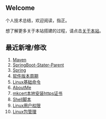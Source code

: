 ## Welcome

个人技术总结，欢迎阅读，指正。

想了解更多关于本站搭建的过程，请点击[关于本站](AboutMe.md)。

## 最近新增/修改
1. [Maven](工具/Build/Maven.md)
2. [SpringBoot-Stater-Parent](Spring/SpringBoot/SpringBoot-Stater-Parent.md)
3. [Spring](Spring/Spring.md)
4. [软件版本周期](其他/软件工程/软件版本周期.md)
5. [Linux基础命令](运维/Linux/Linux基础命令.md)
6. [AboutMe](AboutMe.md)
7. [mkcert本地安装https证书](工具/dev/mkcert本地安装https证书.md)
8. [Shell脚本](运维/Linux/Shell脚本.md)
9. [Linux用户权限](运维/Linux/Linux用户权限.md)
10. [Linux包管理](运维/Linux/Linux包管理.md)

